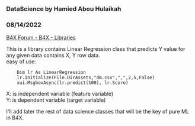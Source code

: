 ###  DataScience by Hamied Abou Hulaikah
### 08/14/2022
[B4X Forum - B4X - Libraries](https://www.b4x.com/android/forum/threads/142319/)

This is a library contains Linear Regression class that predicts Y value for any given data contains X, Y row data.  
easy of use:  

```B4X
    Dim lr As LinearRegression  
    lr.Initialize(File.DirAssets,"dm.csv",",",2,5,False)   
    xui.MsgboxAsync(lr.predict(100), lr.Score)
```

  
X: is independent variable (feature variable)  
Y: is dependent variable (target variable)  
  
I'll add later the rest of data science classes that will be the key of pure ML in B4X.